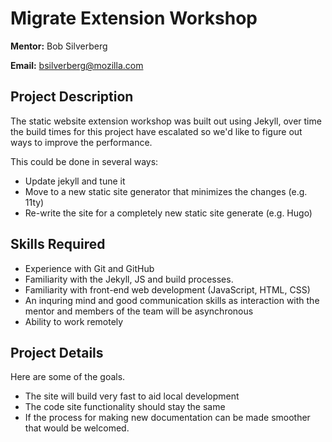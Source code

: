 # Migrate Extension Workshop

**Mentor:** Bob Silverberg

**Email:** bsilverberg@mozilla.com

## Project Description

The static website extension workshop was built out using Jekyll, over time the build times for this project 
have escalated so we'd like to figure out ways to improve the performance. 

This could be done in several ways:

* Update jekyll and tune it
* Move to a new static site generator that minimizes the changes (e.g. 11ty) 
* Re-write the site for a completely new static site generate (e.g. Hugo)

## Skills Required

- Experience with Git and GitHub
- Familiarity with the Jekyll, JS and build processes.
- Familiarity with front-end web development (JavaScript, HTML, CSS)
- An inquring mind and good communication skills as interaction with the mentor and members of the team will be asynchronous
- Ability to work remotely

## Project Details

Here are some of the goals.

* The site will build very fast to aid local development
* The code site functionality should stay the same
* If the process for making new documentation can be made smoother that would be welcomed.
